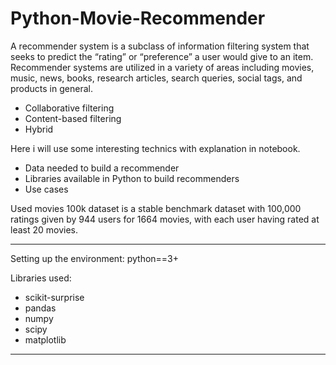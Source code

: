 # Python-Movie-Recommender

A recommender system is a subclass of information filtering system that seeks to predict the “rating” or “preference” a user would give to an item. 
Recommender systems are utilized in a variety of areas including movies, music, news, books, research articles, search queries, social tags, and products in general.
* Collaborative filtering
* Content-based filtering
* Hybrid

Here i will use some interesting technics with explanation in notebook.
* Data needed to build a recommender
* Libraries available in Python to build recommenders
* Use cases 

Used movies 100k dataset is a stable benchmark dataset with 100,000 ratings given by 944 users for 1664 movies, with each user having rated at least 20 movies.

<hr>

Setting up the environment:
python==3+

Libraries used:

* scikit-surprise
* pandas
* numpy
* scipy
* matplotlib

<hr>
